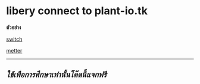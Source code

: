 # libery connect to plant-io.tk

<p><b>ตัวอย่าง</b></p>

<p><a href="https://github.com/KigITS256/plant-io.tk/blob/master/examples/switch/switch.ino">switch</a></p>
<p><a href="https://github.com/KigITS256/plant-io.tk/blob/master/examples/metter/metter.ino">metter</a></p>

---
*ใช้เพือการศึกษาเท่านั้นโค๊ดนี้แจกฟรี*
---